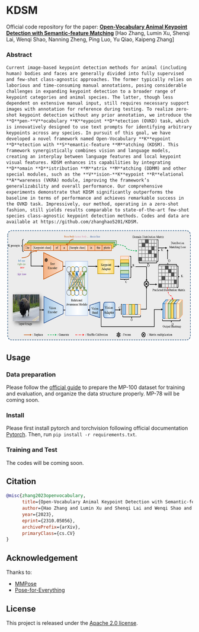 # KDSM

Official code repository for the paper:
[**Open-Vocabulary Animal Keypoint Detection with Semantic-feature Matching**](https://arxiv.org/abs/2310.05056)
[Hao Zhang, Lumin Xu, Shenqi Lai, Wenqi Shao, Nanning Zheng, Ping Luo, Yu Qiao, Kaipeng Zhang]

### Abstract
    Current image-based keypoint detection methods for animal (including human) bodies and faces are generally divided into fully supervised and few-shot class-agnostic approaches. The former typically relies on laborious and time-consuming manual annotations, posing considerable challenges in expanding keypoint detection to a broader range of keypoint categories and animal species. The latter, though less dependent on extensive manual input, still requires necessary support images with annotation for reference during testing. To realize zero-shot keypoint detection without any prior annotation, we introduce the **O**pen-**V**ocabulary **K**eypoint **D**etection (OVKD) task, which is innovatively designed to use text prompts for identifying arbitrary keypoints across any species. In pursuit of this goal, we have developed a novel framework named Open-Vocabulary **K**eypoint **D**etection with **S**emantic-feature **M**atching (KDSM). This framework synergistically combines vision and language models, creating an interplay between language features and local keypoint visual features. KDSM enhances its capabilities by integrating **D**omain **D**istribution **M**atrix **M**atching (DDMM) and other special modules, such as the **V**ision-**K**eypoint **R**elational **A**wareness (VKRA) module, improving the framework’s generalizability and overall performance. Our comprehensive experiments demonstrate that KDSM significantly outperforms the baseline in terms of performance and achieves remarkable success in the OVKD task. Impressively, our method, operating in a zero-shot fashion, still yields results comparable to state-of-the-art few-shot species class-agnostic keypoint detection methods. Codes and data are available at https://github.com/zhanghao5201/KDSM.

<img src="figure/fig03.png" width = "500" height = "300">

## Usage

### Data preparation
Please follow the [official guide](https://github.com/luminxu/Pose-for-Everything) to prepare the MP-100 dataset for training and evaluation, and organize the data structure properly. MP-78 will be coming soon.

### Install
Please first install pytorch and torchvision following official documentation [Pytorch](https://pytorch.org/get-started/previous-versions/). Then, run `pip install -r requirements.txt`.

### Training and Test
The codes will be coming soon.

## Citation
```bibtex
@misc{zhang2023openvocabulary,
      title={Open-Vocabulary Animal Keypoint Detection with Semantic-feature Matching}, 
      author={Hao Zhang and Lumin Xu and Shenqi Lai and Wenqi Shao and Nanning Zheng and Ping Luo and Yu Qiao and Kaipeng Zhang},
      year={2023},
      eprint={2310.05056},
      archivePrefix={arXiv},
      primaryClass={cs.CV}
}
```

## Acknowledgement

Thanks to:

- [MMPose](https://github.com/open-mmlab/mmpose)
- [Pose-for-Everything](https://github.com/luminxu/Pose-for-Everything)

## License

This project is released under the [Apache 2.0 license](LICENSE).
